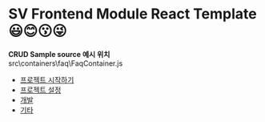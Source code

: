 SV Frontend Module React Template :smiley::blush::kissing::stuck_out_tongue_winking_eye:
===========================

**CRUD Sample source 예시 위치**  
src\containers\faq\FaqContainer.js  

* [프로젝트 시작하기](https://github.com/hitechinfo/template_frontend_react_001/blob/master/docs/00.%20project_pre.md)  
* [프로젝트 설정](https://github.com/hitechinfo/template_frontend_react_001/blob/master/docs/01.project_setting.md)  
* [개발](https://github.com/hitechinfo/template_frontend_react_001/blob/master/docs/02.coding_tip.md)  
* [기타](https://github.com/hitechinfo/template_frontend_react_001/blob/master/docs/03.etc.md)  


